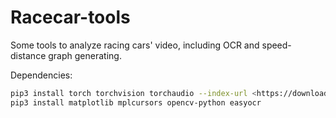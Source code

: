# Racecar-tools

Some tools to analyze racing cars' video, including OCR and speed-distance graph generating.

Dependencies:

```bash
pip3 install torch torchvision torchaudio --index-url <https://download.pytorch.org/whl/cu126> 
pip3 install matplotlib mplcursors opencv-python easyocr
```
